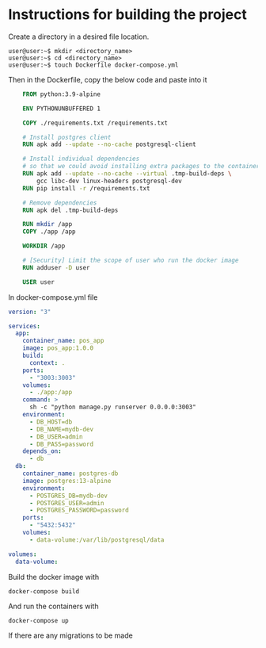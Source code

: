 # Instructions for building the project
 Create a directory in a desired file location.
 ```console
 user@user:~$ mkdir <directory_name>
 user@user:~$ cd <directory_name>
 user@user:~$ touch Dockerfile docker-compose.yml
 ```

Then in the Dockerfile, copy the below code and paste into it

```Dockerfile
    FROM python:3.9-alpine

    ENV PYTHONUNBUFFERED 1

    COPY ./requirements.txt /requirements.txt

    # Install postgres client
    RUN apk add --update --no-cache postgresql-client

    # Install individual dependencies
    # so that we could avoid installing extra packages to the container
    RUN apk add --update --no-cache --virtual .tmp-build-deps \
        gcc libc-dev linux-headers postgresql-dev
    RUN pip install -r /requirements.txt

    # Remove dependencies
    RUN apk del .tmp-build-deps

    RUN mkdir /app
    COPY ./app /app

    WORKDIR /app

    # [Security] Limit the scope of user who run the docker image
    RUN adduser -D user

    USER user
```
In docker-compose.yml file

```yaml
version: "3"

services:
  app:
    container_name: pos_app
    image: pos_app:1.0.0
    build:
      context: .
    ports:
      - "3003:3003"
    volumes:
      - ./app:/app
    command: >
      sh -c "python manage.py runserver 0.0.0.0:3003"
    environment: 
      - DB_HOST=db
      - DB_NAME=mydb-dev
      - DB_USER=admin
      - DB_PASS=password
    depends_on: 
      - db
  db:
    container_name: postgres-db
    image: postgres:13-alpine
    environment: 
      - POSTGRES_DB=mydb-dev
      - POSTGRES_USER=admin
      - POSTGRES_PASSWORD=password
    ports:
      - "5432:5432"
    volumes:
      - data-volume:/var/lib/postgresql/data

volumes:
  data-volume:
```

Build the docker image with 
```console
docker-compose build
```
And run the containers with
```console
docker-compose up
```
If there are any migrations to be made
```console
```

